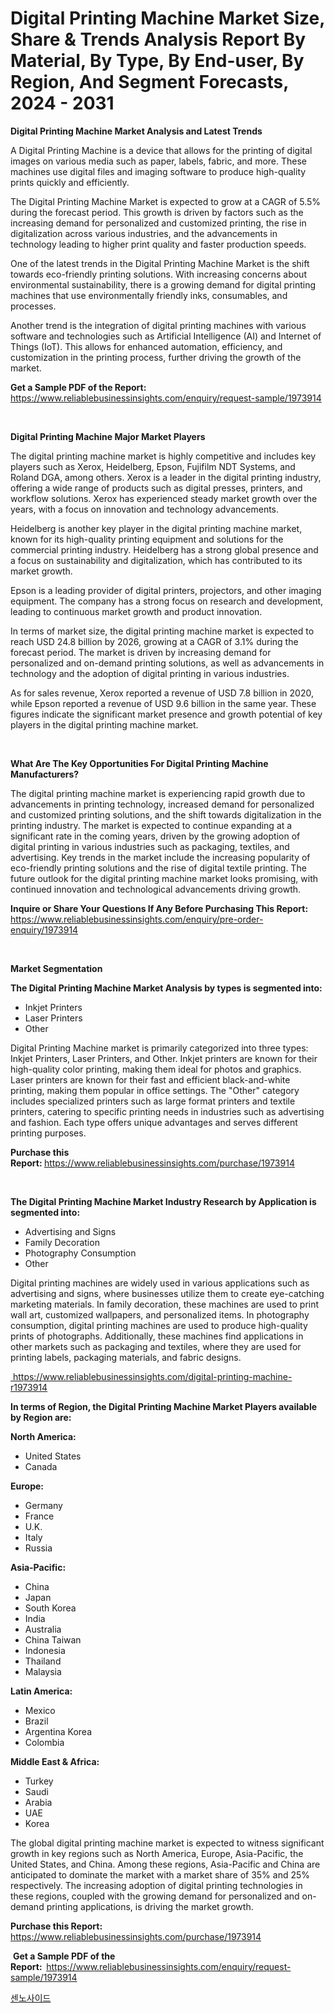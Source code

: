 <p><h1>Digital Printing Machine Market Size, Share & Trends Analysis Report By Material, By Type, By End-user, By Region, And Segment Forecasts, 2024 - 2031</h1></p><p><strong>Digital Printing Machine Market Analysis and Latest Trends</strong></p>
<p><p>A Digital Printing Machine is a device that allows for the printing of digital images on various media such as paper, labels, fabric, and more. These machines use digital files and imaging software to produce high-quality prints quickly and efficiently.</p><p>The Digital Printing Machine Market is expected to grow at a CAGR of 5.5% during the forecast period. This growth is driven by factors such as the increasing demand for personalized and customized printing, the rise in digitalization across various industries, and the advancements in technology leading to higher print quality and faster production speeds.</p><p>One of the latest trends in the Digital Printing Machine Market is the shift towards eco-friendly printing solutions. With increasing concerns about environmental sustainability, there is a growing demand for digital printing machines that use environmentally friendly inks, consumables, and processes.</p><p>Another trend is the integration of digital printing machines with various software and technologies such as Artificial Intelligence (AI) and Internet of Things (IoT). This allows for enhanced automation, efficiency, and customization in the printing process, further driving the growth of the market.</p></p>
<p><strong>Get a Sample PDF of the Report:&nbsp;</strong> <a href="https://www.reliablebusinessinsights.com/enquiry/request-sample/1973914">https://www.reliablebusinessinsights.com/enquiry/request-sample/1973914</a></p>
<p>&nbsp;</p>
<p><strong>Digital Printing Machine Major Market Players</strong></p>
<p><p>The digital printing machine market is highly competitive and includes key players such as Xerox, Heidelberg, Epson, Fujifilm NDT Systems, and Roland DGA, among others. Xerox is a leader in the digital printing industry, offering a wide range of products such as digital presses, printers, and workflow solutions. Xerox has experienced steady market growth over the years, with a focus on innovation and technology advancements. </p><p>Heidelberg is another key player in the digital printing machine market, known for its high-quality printing equipment and solutions for the commercial printing industry. Heidelberg has a strong global presence and a focus on sustainability and digitalization, which has contributed to its market growth.</p><p>Epson is a leading provider of digital printers, projectors, and other imaging equipment. The company has a strong focus on research and development, leading to continuous market growth and product innovation.</p><p>In terms of market size, the digital printing machine market is expected to reach USD 24.8 billion by 2026, growing at a CAGR of 3.1% during the forecast period. The market is driven by increasing demand for personalized and on-demand printing solutions, as well as advancements in technology and the adoption of digital printing in various industries.</p><p>As for sales revenue, Xerox reported a revenue of USD 7.8 billion in 2020, while Epson reported a revenue of USD 9.6 billion in the same year. These figures indicate the significant market presence and growth potential of key players in the digital printing machine market.</p></p>
<p>&nbsp;</p>
<p><strong>What Are The Key Opportunities For Digital Printing Machine Manufacturers?</strong></p>
<p><p>The digital printing machine market is experiencing rapid growth due to advancements in printing technology, increased demand for personalized and customized printing solutions, and the shift towards digitalization in the printing industry. The market is expected to continue expanding at a significant rate in the coming years, driven by the growing adoption of digital printing in various industries such as packaging, textiles, and advertising. Key trends in the market include the increasing popularity of eco-friendly printing solutions and the rise of digital textile printing. The future outlook for the digital printing machine market looks promising, with continued innovation and technological advancements driving growth.</p></p>
<p><strong>Inquire or Share Your Questions If Any Before Purchasing This Report:</strong> <a href="https://www.reliablebusinessinsights.com/enquiry/pre-order-enquiry/1973914">https://www.reliablebusinessinsights.com/enquiry/pre-order-enquiry/1973914</a></p>
<p>&nbsp;</p>
<p><strong>Market Segmentation</strong></p>
<p><strong>The Digital Printing Machine Market Analysis by types is segmented into:</strong></p>
<p><ul><li>Inkjet Printers</li><li>Laser Printers</li><li>Other</li></ul></p>
<p><p>Digital Printing Machine market is primarily categorized into three types: Inkjet Printers, Laser Printers, and Other. Inkjet printers are known for their high-quality color printing, making them ideal for photos and graphics. Laser printers are known for their fast and efficient black-and-white printing, making them popular in office settings. The "Other" category includes specialized printers such as large format printers and textile printers, catering to specific printing needs in industries such as advertising and fashion. Each type offers unique advantages and serves different printing purposes.</p></p>
<p><strong>Purchase this Report:&nbsp;</strong><a href="https://www.reliablebusinessinsights.com/purchase/1973914">https://www.reliablebusinessinsights.com/purchase/1973914</a></p>
<p>&nbsp;</p>
<p><strong>The Digital Printing Machine Market Industry Research by Application is segmented into:</strong></p>
<p><ul><li>Advertising and Signs</li><li>Family Decoration</li><li>Photography Consumption</li><li>Other</li></ul></p>
<p><p>Digital printing machines are widely used in various applications such as advertising and signs, where businesses utilize them to create eye-catching marketing materials. In family decoration, these machines are used to print wall art, customized wallpapers, and personalized items. In photography consumption, digital printing machines are used to produce high-quality prints of photographs. Additionally, these machines find applications in other markets such as packaging and textiles, where they are used for printing labels, packaging materials, and fabric designs.</p></p>
<p><a href="https://www.reliablebusinessinsights.com/digital-printing-machine-r1973914">&nbsp;https://www.reliablebusinessinsights.com/digital-printing-machine-r1973914</a></p>
<p><strong>In terms of Region, the Digital Printing Machine Market Players available by Region are:</strong></p>
<p>
    <p> <strong> North America: </strong>
        <ul>
            <li>United States</li>
            <li>Canada</li>
        </ul>
        </p> 
    <p> <strong> Europe: </strong>
        <ul>
            <li>Germany</li>
            <li>France</li>
            <li>U.K.</li>
            <li>Italy</li>
            <li>Russia</li>
        </ul>
        </p> 
    <p> <strong> Asia-Pacific: </strong>
        <ul>
            <li>China</li>
            <li>Japan</li>
            <li>South Korea</li>
            <li>India</li>
            <li>Australia</li>
            <li>China Taiwan</li>
            <li>Indonesia</li>
            <li>Thailand</li>
            <li>Malaysia</li>
        </ul>
        </p> 
    <p> <strong> Latin America: </strong>
        <ul>
            <li>Mexico</li>
            <li>Brazil</li>
            <li>Argentina Korea</li>
            <li>Colombia</li>
        </ul>
        </p> 
    <p> <strong> Middle East & Africa: </strong>
        <ul>
            <li>Turkey</li>
            <li>Saudi</li>
            <li>Arabia</li>
            <li>UAE</li>
            <li>Korea</li>
        </ul>
    </p>
    </p>
<p><p>The global digital printing machine market is expected to witness significant growth in key regions such as North America, Europe, Asia-Pacific, the United States, and China. Among these regions, Asia-Pacific and China are anticipated to dominate the market with a market share of 35% and 25% respectively. The increasing adoption of digital printing technologies in these regions, coupled with the growing demand for personalized and on-demand printing applications, is driving the market growth.</p></p>
<p><strong>Purchase this Report: </strong><a href="https://www.reliablebusinessinsights.com/purchase/1973914">https://www.reliablebusinessinsights.com/purchase/1973914</a></p>
<p>&nbsp;<strong>Get a Sample PDF of the Report:&nbsp;&nbsp;</strong><a href="https://www.reliablebusinessinsights.com/enquiry/request-sample/1973914">https://www.reliablebusinessinsights.com/enquiry/request-sample/1973914</a></p>
<p><strong></strong></p>
<p><p><a href="https://github.com/romeshmittrochakma11/Market-Research-Report-List-1/blob/main/9518507173095.md">센노사이드</a></p></p>